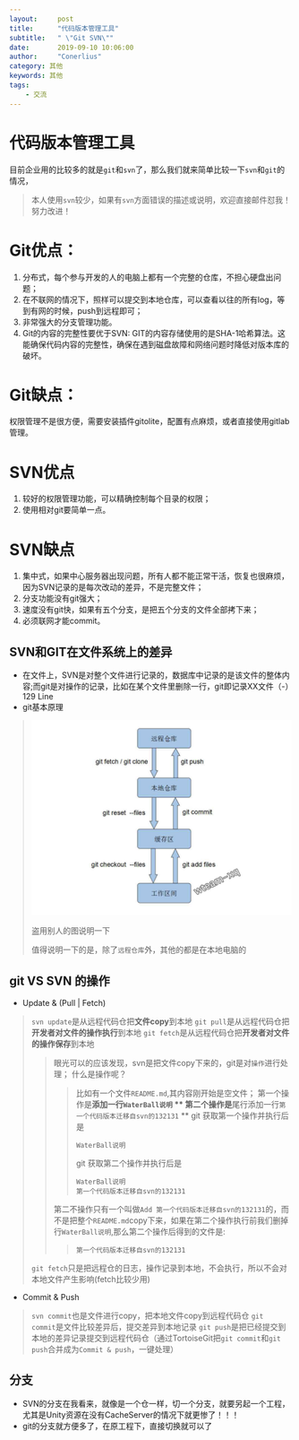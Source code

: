 ```yaml
---
layout:     post
title:      "代码版本管理工具"
subtitle:   " \"Git SVN\""
date:       2019-09-10 10:06:00
author:     "Conerlius"
category: 其他
keywords: 其他
tags:
    - 交流
---
```


# 代码版本管理工具
目前企业用的比较多的就是`git`和`svn`了，那么我们就来简单比较一下`svn`和`git`的情况，
> 本人使用`svn`较少，如果有`svn`方面错误的描述或说明，欢迎直接邮件怼我！努力改进！
# Git优点：
1. 分布式，每个参与开发的人的电脑上都有一个完整的仓库，不担心硬盘出问题； 
2. 在不联网的情况下，照样可以提交到本地仓库，可以查看以往的所有log，等到有网的时候，push到远程即可； 
3. 非常强大的分支管理功能。 
4. Git的内容的完整性要优于SVN: GIT的内容存储使用的是SHA-1哈希算法。这能确保代码内容的完整性，确保在遇到磁盘故障和网络问题时降低对版本库的破坏。

# Git缺点：
权限管理不是很方便，需要安装插件gitolite，配置有点麻烦，或者直接使用gitlab管理。

# SVN优点
1. 较好的权限管理功能，可以精确控制每个目录的权限； 
2. 使用相对git要简单一点。

# SVN缺点
1. 集中式，如果中心服务器出现问题，所有人都不能正常干活，恢复也很麻烦，因为SVN记录的是每次改动的差异，不是完整文件； 
2. 分支功能没有git强大； 
3. 速度没有git快，如果有五个分支，是把五个分支的文件全部拷下来； 
4. 必须联网才能commit。

## SVN和GIT在文件系统上的差异
* 在文件上，SVN是对整个文件进行记录的，数据库中记录的是该文件的整体内容;而git是对操作的记录，比如在某个文件里删除一行，git即记录XX文件（-）129 Line
* git基本原理
> ![png](/images/Company/company1.png)
> 
> 盗用别人的图说明一下
> 
> 值得说明一下的是，除了`远程仓库`外，其他的都是在本地电脑的
> 
## git VS SVN 的操作
* Update & (Pull | Fetch)
> `svn update`是从远程代码仓把**文件copy**到本地
> `git pull`是从远程代码仓把**开发者对文件的操作执行**到本地
> `git fetch`是从远程代码仓把**开发者对文件的操作保存**到本地
>> 眼光可以的应该发现，svn是把文件copy下来的，git是对`操作`进行处理；
>> 什么是操作呢？
>>> 比如有一个文件`README.md`,其内容刚开始是空文件；
>>> 第一个操作是**添加一行`WaterBall说明` **
>>> 第二个操作是**尾行添加一行`第一个代码版本迁移自svn的132131` **
>>> git 获取第一个操作并执行后是
>>> ```
>>> WaterBall说明
>>> ```
>>> git 获取第二个操作并执行后是
>>> ```
>>> WaterBall说明
>>> 第一个代码版本迁移自svn的132131
>>> ```
>> 第二不操作只有一个叫做`Add 第一个代码版本迁移自svn的132131`的，而不是把整个`README.md`copy下来，如果在第二个操作执行前我们删掉行`WaterBall说明`,那么第二个操作后得到的文件是:
>>> ```
>>> 第一个代码版本迁移自svn的132131
>>> ```
> `git fetch`只是把远程仓的日志，操作记录到本地，不会执行，所以不会对本地文件产生影响(fetch比较少用)
* Commit & Push
> `svn commit`也是文件进行copy，把本地文件copy到远程代码仓
> `git commit`是文件比较差异后，提交差异到本地记录
> `git push`是把已经提交到本地的差异记录提交到远程代码仓（通过TortoiseGit把`git commit`和`git push`合并成为`Commit & push`，一键处理）


## 分支
* SVN的分支在我看来，就像是一个仓一样，切一个分支，就要另起一个工程，尤其是Unity资源在没有CacheServer的情况下就更惨了！！！
* git的分支就方便多了，在原工程下，直接切换就可以了
